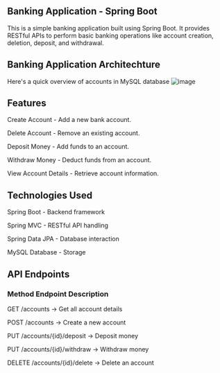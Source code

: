 ## Banking Application - Spring Boot
This is a simple banking application built using Spring Boot. It provides RESTful APIs to perform basic banking operations like account creation, deletion, deposit, and withdrawal.

## Banking Application Architechture
Here's a quick overview of accounts in MySQL database
![image](https://github.com/user-attachments/assets/e3d59699-3ea5-45a1-a0dc-0afa6d69ac3b)


## Features
Create Account - Add a new bank account.

Delete Account - Remove an existing account.

Deposit Money - Add funds to an account.

Withdraw Money - Deduct funds from an account.

View Account Details - Retrieve account information.

## Technologies Used
Spring Boot - Backend framework

Spring MVC - RESTful API handling

Spring Data JPA - Database interaction

MySQL Database - Storage

## API Endpoints
### Method Endpoint Description
GET /accounts -> Get all account details

POST /accounts -> Create a new account

PUT /accounts/{id}/deposit -> Deposit money

PUT /accounts/{id}/withdraw -> Withdraw money

DELETE /accounts/{id}/delete -> Delete an account

